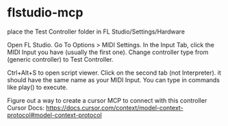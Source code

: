# flstudio-mcp

place the Test Controller folder in FL Studio/Settings/Hardware

Open FL Studio. Go To Options > MIDI Settings. In the Input Tab, click the MIDI Input you have (usually the first one). Change controller type from (generic controller) to Test Controller.

Ctrl+Alt+S to open script viewer. Click on the second tab (not Interpreter). it should have the same name as your MIDI Input. You can type in commands like play() to execute.


Figure out a way to create a cursor MCP to connect with this controller 
Cursor Docs: https://docs.cursor.com/context/model-context-protocol#model-context-protocol

